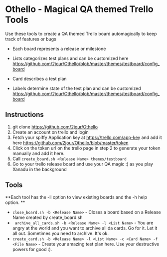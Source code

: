 # Othello - Magical QA themed Trello Tools 

Use these tools to create a QA themed Trello board automagically to keep track of features or bugs

* Each board represents a release or milestone

* Lists categorizes test plans and can be customized here https://github.com/2jour/Othello/blob/master/themes/testboard/config_board

* Card describes a test plan

* Labels determine state of the test plan and can be customized https://github.com/2jour/Othello/blob/master/themes/testboard/config_board




## Instructions

1. git clone https://github.com/2jour/Othello 
2. Create an account on trello and login
2. Fetch your spiffy Application key at https://trello.com/app-key and add it here https://github.com/2jour/Othello/blob/master/token
3. Click on the token url on the trello page in step 2 to generate your token manually and add it here.
4. Call ```create_board.sh <Release Name> themes/testboard```
5. Go to your trello release board and use your QA magic  :) as you play Xanadu in the background




## Tools

**Each tool has the -ll option to view existing boards and the -h help option. ** 

* ``` close_board.sh -b <Release Name> ``` - Closes a board based on a Release Name created by create_board.sh
* ``` archive_all_cards.sh -b <Release Name> -l <List Name>``` -  You are angry at the world and you want to archive all da cards. Go for it. Let it all out. Sometimes you need to archive. It's ok.
* ``` create_card.sh -b <Release Name> -l <List Name> -c <Card Name> -f <File Name> ``` - Create your amazing test plan here. Use your destructive powers for good :).  

